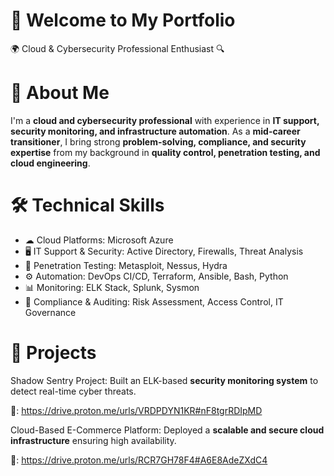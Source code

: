 # 🚀 Welcome to My Portfolio
🌍 Cloud & Cybersecurity Professional Enthusiast 🔍 

# 👋 About Me
I'm a **cloud and cybersecurity professional** with experience in **IT support, security monitoring, and infrastructure automation**. As a **mid-career transitioner**, I bring strong **problem-solving, compliance, and security expertise** from my background in **quality control, penetration testing, and cloud engineering**.

# 🛠  Technical Skills
- ☁ Cloud Platforms: Microsoft Azure
- 🖥 IT Support & Security: Active Directory, Firewalls, Threat Analysis
- 🔐 Penetration Testing: Metasploit, Nessus, Hydra
- ⚙ Automation: DevOps CI/CD, Terraform, Ansible, Bash, Python
- 📊 Monitoring: ELK Stack, Splunk, Sysmon
- 📜 Compliance & Auditing: Risk Assessment, Access Control, IT Governance

# 📌 Projects
Shadow Sentry Project: Built an ELK-based **security monitoring system** to detect real-time cyber threats.

🔗: https://drive.proton.me/urls/VRDPDYN1KR#nF8tgrRDIpMD


Cloud-Based E-Commerce Platform: Deployed a **scalable and secure cloud infrastructure** ensuring high availability.

🔗: https://drive.proton.me/urls/RCR7GH78F4#A6E8AdeZXdC4
